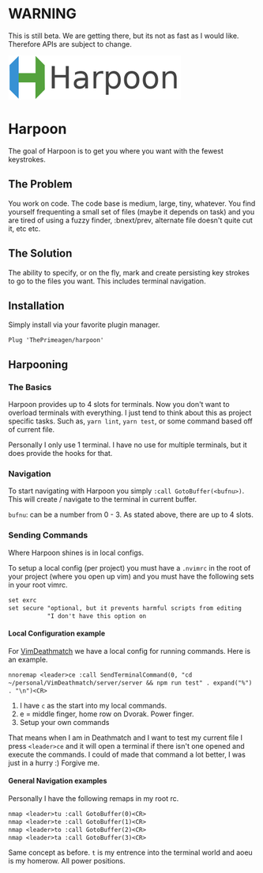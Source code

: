 # WARNING
This is still beta.  We are getting there, but its not as fast as I would like.
Therefore APIs are subject to change.

![Harpoon](images/harpoon.png)

# Harpoon

The goal of Harpoon is to get you where you want with the fewest keystrokes.

## The Problem
You work on code.  The code base is medium, large, tiny, whatever.  You find
yourself frequenting a small set of files (maybe it depends on task) and you
are tired of using a fuzzy finder, :bnext/prev, alternate file doesn't quite
cut it, etc etc.

## The Solution
The ability to specify, or on the fly, mark and create persisting key strokes
to go to the files you want.  This includes terminal navigation.

## Installation
Simply install via your favorite plugin manager.

```
Plug 'ThePrimeagen/harpoon'
```

## Harpooning

### The Basics
Harpoon provides up to 4 slots for terminals.  Now you don't want to overload
terminals with everything.  I just tend to think about this as project specific
tasks.  Such as, `yarn lint`, `yarn test`, or some command based off of current
file.

Personally I only use 1 terminal.  I have no use for multiple terminals, but it
does provide the hooks for that.

### Navigation
To start navigating with Harpoon you simply `:call GotoBuffer(<bufnu>)`.  This
will create / navigate to the terminal in current buffer.

`bufnu`: can be a number from 0 - 3.  As stated above, there are up to 4 slots.


### Sending Commands
Where Harpoon shines is in local configs.

To setup a local config (per project) you must have a `.nvimrc` in the root of
your project (where you open up vim) and you must have the following sets in your root vimrc.


```
set exrc
set secure "optional, but it prevents harmful scripts from editing
           "I don't have this option on
```

#### Local Configuration example
For [VimDeathmatch](https://github.com/VimDeathmatch/server) we have a local
config for running commands.  Here is an example.

```
nnoremap <leader>ce :call SendTerminalCommand(0, "cd ~/personal/VimDeathmatch/server/server && npm run test" . expand("%") . "\n")<CR>
```

1.  I have `c` as the start into my local commands.
2.  e = middle finger, home row on Dvorak.  Power finger.
3.  Setup your own commands


That means when I am in Deathmatch and I want to test my current file I press
`<leader>ce` and it will open a terminal if there isn't one opened and execute
the commands.  I could of made that command a lot better, I was just in a hurry
:)  Forgive me.

#### General Navigation examples
Personally I have the following remaps in my root rc.

```
nmap <leader>tu :call GotoBuffer(0)<CR>
nmap <leader>te :call GotoBuffer(1)<CR>
nmap <leader>to :call GotoBuffer(2)<CR>
nmap <leader>ta :call GotoBuffer(3)<CR>
```

Same concept as before.  `t` is my entrence into the terminal world and aoeu is
my homerow.  All power positions.

